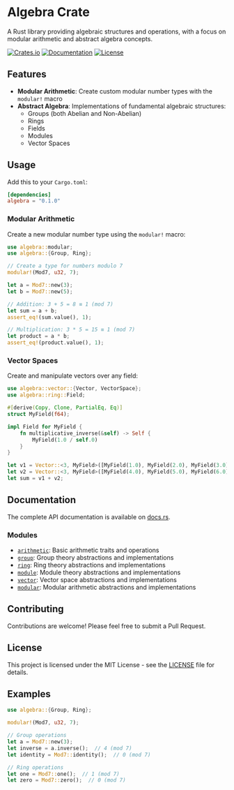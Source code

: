 # Algebra Crate

A Rust library providing algebraic structures and operations, with a focus on modular arithmetic and abstract algebra concepts.

[![Crates.io](https://img.shields.io/crates/v/algebra)](https://crates.io/crates/algebra)
[![Documentation](https://docs.rs/algebra/badge.svg)](https://docs.rs/algebra)
[![License](https://img.shields.io/crates/l/algebra)](LICENSE)

## Features

- **Modular Arithmetic**: Create custom modular number types with the `modular!` macro
- **Abstract Algebra**: Implementations of fundamental algebraic structures:
  - Groups (both Abelian and Non-Abelian)
  - Rings
  - Fields
  - Modules
  - Vector Spaces

## Usage

Add this to your `Cargo.toml`:

```toml
[dependencies]
algebra = "0.1.0"
```

### Modular Arithmetic

Create a new modular number type using the `modular!` macro:

```rust
use algebra::modular;
use algebra::{Group, Ring};

// Create a type for numbers modulo 7
modular!(Mod7, u32, 7);

let a = Mod7::new(3);
let b = Mod7::new(5);

// Addition: 3 + 5 = 8 ≡ 1 (mod 7)
let sum = a + b;
assert_eq!(sum.value(), 1);

// Multiplication: 3 * 5 = 15 ≡ 1 (mod 7)
let product = a * b;
assert_eq!(product.value(), 1);
```

### Vector Spaces

Create and manipulate vectors over any field:

```rust
use algebra::vector::{Vector, VectorSpace};
use algebra::ring::Field;

#[derive(Copy, Clone, PartialEq, Eq)]
struct MyField(f64);

impl Field for MyField {
    fn multiplicative_inverse(&self) -> Self {
        MyField(1.0 / self.0)
    }
}

let v1 = Vector::<3, MyField>([MyField(1.0), MyField(2.0), MyField(3.0)]);
let v2 = Vector::<3, MyField>([MyField(4.0), MyField(5.0), MyField(6.0)]);
let sum = v1 + v2;
```

## Documentation

The complete API documentation is available on [docs.rs](https://docs.rs/algebra).

### Modules

- [`arithmetic`](https://docs.rs/algebra/latest/algebra/arithmetic/index.html): Basic arithmetic traits and operations
- [`group`](https://docs.rs/algebra/latest/algebra/group/index.html): Group theory abstractions and implementations
- [`ring`](https://docs.rs/algebra/latest/algebra/ring/index.html): Ring theory abstractions and implementations
- [`module`](https://docs.rs/algebra/latest/algebra/module/index.html): Module theory abstractions and implementations
- [`vector`](https://docs.rs/algebra/latest/algebra/vector/index.html): Vector space abstractions and implementations
- [`modular`](https://docs.rs/algebra/latest/algebra/modular/index.html): Modular arithmetic abstractions and implementations

## Contributing

Contributions are welcome! Please feel free to submit a Pull Request.

## License

This project is licensed under the MIT License - see the [LICENSE](LICENSE) file for details.

## Examples

```rust
use algebra::{Group, Ring};

modular!(Mod7, u32, 7);

// Group operations
let a = Mod7::new(3);
let inverse = a.inverse();  // 4 (mod 7)
let identity = Mod7::identity();  // 0 (mod 7)

// Ring operations
let one = Mod7::one();  // 1 (mod 7)
let zero = Mod7::zero();  // 0 (mod 7)
```


